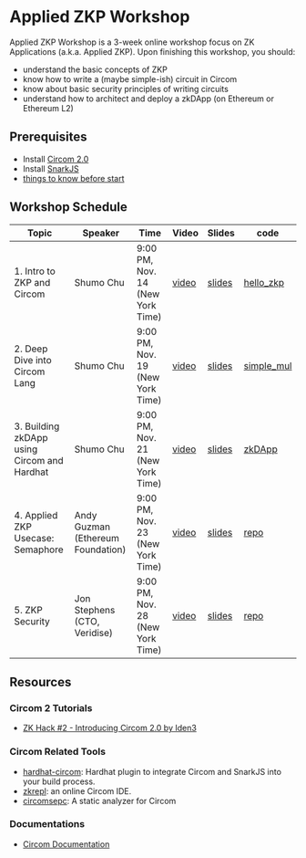 # Applied ZKP Workshop

Applied ZKP Workshop is a 3-week online workshop focus on ZK Applications (a.k.a. Applied ZKP). Upon finishing this workshop, you should:
* understand the basic concepts of ZKP
* know how to write a (maybe simple-ish) circuit in Circom
* know about basic security principles of writing circuits
* understand how to architect and deploy a zkDApp (on Ethereum or Ethereum L2)

## Prerequisites 

* Install [Circom 2.0](https://docs.circom.io/getting-started/installation/)
* Install [SnarkJS](https://github.com/iden3/snarkjs)
* [things to know before start](https://learn.0xparc.org/materials/circom/prereq-materials/prereq-understanding/)

## Workshop Schedule
<table>
    <th> Topic </th>
    <th> Speaker </th>
    <th> Time </th>
    <th> Video </th>
    <th> Slides </th>
    <th> code </th>
    <tbody>
        <tr>
            <td>
                1. Intro to ZKP and Circom
            </td>
            <td>
                Shumo Chu
            </td>
            <td>
                9:00 PM, Nov. 14 (New York Time)
            </td>
            <td>
                <a href="https://youtu.be/kHDdMIYHgLg"> video </a>
            </td>
            <td>
                <a href="./slides/1.pdf"> slides </a>
            </td>
            <td>
                <a href="./hello_zkp">hello_zkp</a>
            </td>
        </tr>
        <tr>
            <td>
                2. Deep Dive into Circom Lang
            </td>
            <td>
                Shumo Chu
            </td>
            <td>
                9:00 PM, Nov. 19 (New York Time)
            </td>
            <td>
                <a href="https://youtu.be/F-cXh30S0ho"> video </a>
            </td>
            <td>
                <a href="./slides/2.pdf"> slides </a>
            </td>
            <td>
                <a href="./simple_mul"> simple_mul </a>
            </td>
        </tr>
         <tr>
            <td>
                3. Building zkDApp using Circom and Hardhat
            </td>
            <td>
                Shumo Chu
            </td>
            <td>
                9:00 PM, Nov. 21 (New York Time)
            </td>
            <td>
                <a href="https://youtu.be/0ya5bVVLP4M"> video </a>
            </td>
            <td>
                <a href="./slides/3.pdf"> slides </a>
            </td>
            <td>
                <a href="./zkDApp"> zkDApp </a>
            </td>
        </tr>
        <tr>
            <td>
                4. Applied ZKP Usecase: Semaphore
            </td>
            <td>
                Andy Guzman (Ethereum Foundation)
            </td>
            <td>
                9:00 PM, Nov. 23 (New York Time)
            </td>
            <td>
                <a href="https://youtu.be/c0cKR78TIBg"> video </a>
            </td>
            <td>
                 <a href="./slides/4.pdf"> slides </a>
            </td>
            <td>
                <a href="https://github.com/semaphore-protocol/semaphore"> repo </a>
            </td>
        </tr>
        <tr>
            <td>
                5. ZKP Security
            </td>
            <td>
                Jon Stephens (CTO, Veridise)
            </td>
            <td>
                9:00 PM, Nov. 28 (New York Time)
            </td>
            <td>
                <a href="https://youtu.be/IM1J0aeTNu8"> video </a>
            </td>
            <td>
                <a href="./slides/5.pdf"> slides </a>
            </td>
            <td>
                <a href="https://github.com/Veridise/Picus"> repo </a>
            </td>
        </tr>
    </tbody>        
</table>


## Resources

### Circom 2 Tutorials
* [ZK Hack #2 - Introducing Circom 2.0 by Iden3](https://www.youtube.com/watch?v=6XxVeBFmIFs)

### Circom Related Tools
* [hardhat-circom](https://github.com/projectsophon/hardhat-circom): Hardhat plugin to integrate Circom and SnarkJS into your build process.
* [zkrepl](https://zkrepl.dev/): an online Circom IDE.
* [circomsepc](https://github.com/trailofbits/circomspect): A static analyzer for Circom

### Documentations
* [Circom Documentation](https://docs.circom.io)
